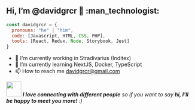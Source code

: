<h2>  Hi, I’m @davidgrcr 👋 :man_technologist: </h2>


```javascript
const davidgrcr = {
  pronouns: "he" | "him",
  code: [Javascript, HTML, CSS, PHP],
  tools: [React, Redux, Node, Storybook, Jest]
}
```

- :office: I'm currently working in Stradivarius (Inditex)
- 🌱 I’m currently learning NextJS, Docker, TypeScript
- 📫 How to reach me davidgrcr@gmail.com

<img src="https://media.giphy.com/media/LnQjpWaON8nhr21vNW/giphy.gif" width="40"> <em><b>I love connecting with different people</b> so if you want to say <b>hi, I'll be happy to meet you more!</b> :)</em>


<!---

- 👋 Hi, I’m @davidgrcr
- 👀 I’m interested in ...
- 🌱 I’m currently learning ...
- 💞️ I’m looking to collaborate on ...
- 📫 How to reach me ...


davidgrcr/davidgrcr is a ✨ special ✨ repository because its `README.md` (this file) appears on your GitHub profile.
You can click the Preview link to take a look at your changes.
--->
